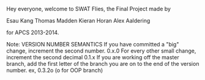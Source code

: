 Hey everyone, welcome to SWAT Flies, the Final Project made by

Esau Kang
Thomas Madden
Kieran Horan
Alex Aaldering

for APCS 2013-2014.


Note: VERSION NUMBER SEMANTICS
If you have committed a "big" change, increment the second number. 0.x.0
For every other small change, increment the second decimal 0.1.x
If you are working off the master branch, add the first letter of the branch
you are on to the end of the version number. ex, 0.3.2o (o for OOP branch)
